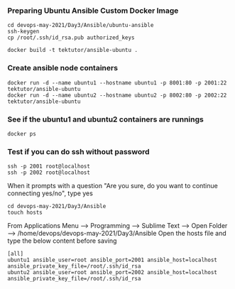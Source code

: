 ### Preparing Ubuntu Ansible Custom Docker Image
```
cd devops-may-2021/Day3/Ansible/ubuntu-ansible
ssh-keygen
cp /root/.ssh/id_rsa.pub authorized_keys

docker build -t tektutor/ansible-ubuntu .
```

### Create ansible node containers
```
docker run -d --name ubuntu1 --hostname ubuntu1 -p 8001:80 -p 2001:22 tektutor/ansible-ubuntu
docker run -d --name ubuntu2 --hostname ubuntu2 -p 8002:80 -p 2002:22 tektutor/ansible-ubuntu
```

### See if the ubuntu1 and ubuntu2 containers are runnings
```
docker ps
```

### Test if you can do ssh without password
```
ssh -p 2001 root@localhost
ssh -p 2002 root@localhost
```
When it prompts with a question "Are you sure, do you want to continue connecting yes/no",  type yes
```
cd devops-may-2021/Day3/Ansible
touch hosts
```

From Applications Menu --> Programming --> Sublime Text --> Open Folder --> /home/devops/devops-may-2021/Day3/Ansible
Open the hosts file and type the below content before saving
```
[all]
ubuntu1 ansible_user=root ansible_port=2001 ansible_host=localhost ansible_private_key_file=/root/.ssh/id_rsa
ubuntu2 ansible_user=root ansible_port=2002 ansible_host=localhost ansible_private_key_file=/root/.ssh/id_rsa
```

